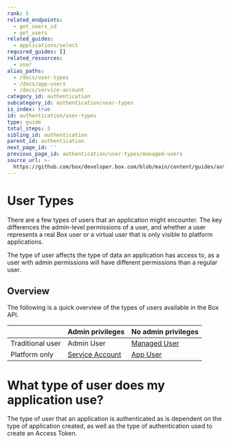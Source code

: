 ```yaml
---
rank: 5
related_endpoints:
  - get_users_id
  - get_users
related_guides:
  - applications/select
required_guides: []
related_resources:
  - user
alias_paths:
  - /docs/user-types
  - /docs/app-users
  - /docs/service-account
category_id: authentication
subcategory_id: authentication/user-types
is_index: true
id: authentication/user-types
type: guide
total_steps: 3
sibling_id: authentication
parent_id: authentication
next_page_id: ''
previous_page_id: authentication/user-types/managed-users
source_url: >-
  https://github.com/box/developer.box.com/blob/main/content/guides/authentication/user-types/index.md
---
```

# User Types

There are a few types of users that an application might encounter. The key
differences the admin-level permissions of a user, and whether a user represents
a real Box user or a virtual user that is only visible to platform applications.

The type of user affects the type of data an application has access to, as a
user with admin permissions will have different permissions than a regular user.

## Overview

<!-- markdownlint-disable line-length -->

The following is a quick overview of the types of users available in the Box API.

|                  | Admin privileges                   | No admin privileges         |
| ---------------- | ---------------------------------- | --------------------------- |
| Traditional user |  Admin User                        | [Managed User][managed-user]|
| Platform only    | [Service Account][service-account] | [App User][app-user]        |

<!-- markdownlint-enable line-length -->

<Message>

# What type of user does my application use?

The type of user that an application is authenticated as is dependent on the
type of application created, as well as the type of authentication used to
create an Access Token.

</Message>

[service-account]: guide://authentication/user-types/service-account/
[managed-user]: guide://authentication/user-types/managed-users
[app-user]: guide://authentication/user-types/app-users